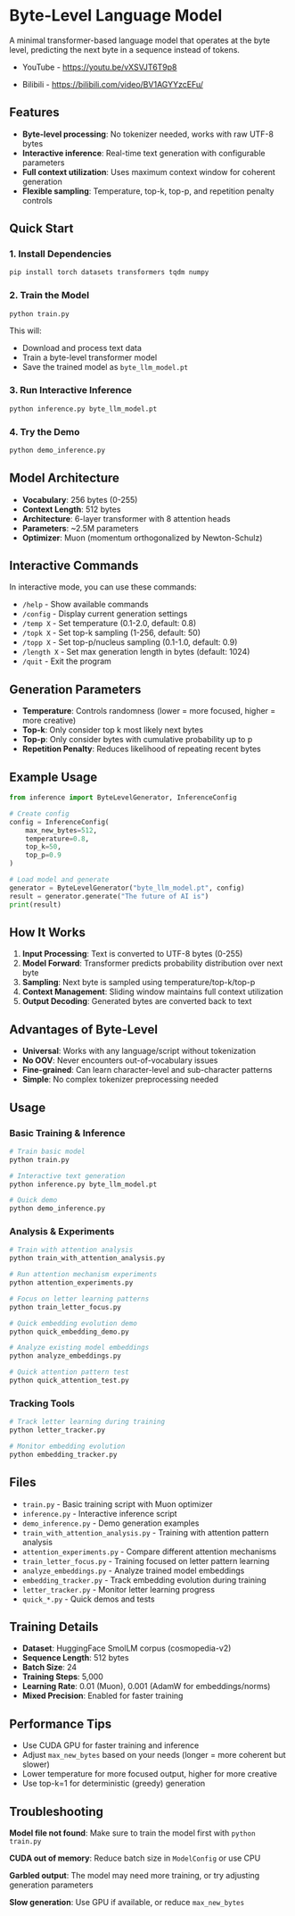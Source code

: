 # Byte-Level Language Model

A minimal transformer-based language model that operates at the byte level, predicting the next byte in a sequence instead of tokens.

- YouTube - https://youtu.be/vXSVJT6T9p8

- Bilibili - https://bilibili.com/video/BV1AGYYzcEFu/

## Features

- **Byte-level processing**: No tokenizer needed, works with raw UTF-8 bytes
- **Interactive inference**: Real-time text generation with configurable parameters
- **Full context utilization**: Uses maximum context window for coherent generation
- **Flexible sampling**: Temperature, top-k, top-p, and repetition penalty controls

## Quick Start

### 1. Install Dependencies

```bash
pip install torch datasets transformers tqdm numpy
```

### 2. Train the Model

```bash
python train.py
```

This will:
- Download and process text data
- Train a byte-level transformer model
- Save the trained model as `byte_llm_model.pt`

### 3. Run Interactive Inference

```bash
python inference.py byte_llm_model.pt
```

### 4. Try the Demo

```bash
python demo_inference.py
```

## Model Architecture

- **Vocabulary**: 256 bytes (0-255)
- **Context Length**: 512 bytes
- **Architecture**: 6-layer transformer with 8 attention heads
- **Parameters**: ~2.5M parameters
- **Optimizer**: Muon (momentum orthogonalized by Newton-Schulz)

## Interactive Commands

In interactive mode, you can use these commands:

- `/help` - Show available commands
- `/config` - Display current generation settings
- `/temp X` - Set temperature (0.1-2.0, default: 0.8)
- `/topk X` - Set top-k sampling (1-256, default: 50)
- `/topp X` - Set top-p/nucleus sampling (0.1-1.0, default: 0.9)
- `/length X` - Set max generation length in bytes (default: 1024)
- `/quit` - Exit the program

## Generation Parameters

- **Temperature**: Controls randomness (lower = more focused, higher = more creative)
- **Top-k**: Only consider top k most likely next bytes
- **Top-p**: Only consider bytes with cumulative probability up to p
- **Repetition Penalty**: Reduces likelihood of repeating recent bytes

## Example Usage

```python
from inference import ByteLevelGenerator, InferenceConfig

# Create config
config = InferenceConfig(
    max_new_bytes=512,
    temperature=0.8,
    top_k=50,
    top_p=0.9
)

# Load model and generate
generator = ByteLevelGenerator("byte_llm_model.pt", config)
result = generator.generate("The future of AI is")
print(result)
```

## How It Works

1. **Input Processing**: Text is converted to UTF-8 bytes (0-255)
2. **Model Forward**: Transformer predicts probability distribution over next byte
3. **Sampling**: Next byte is sampled using temperature/top-k/top-p
4. **Context Management**: Sliding window maintains full context utilization
5. **Output Decoding**: Generated bytes are converted back to text

## Advantages of Byte-Level

- **Universal**: Works with any language/script without tokenization
- **No OOV**: Never encounters out-of-vocabulary issues
- **Fine-grained**: Can learn character-level and sub-character patterns
- **Simple**: No complex tokenizer preprocessing needed

## Usage

### Basic Training & Inference
```bash
# Train basic model
python train.py

# Interactive text generation
python inference.py byte_llm_model.pt

# Quick demo
python demo_inference.py
```

### Analysis & Experiments
```bash
# Train with attention analysis
python train_with_attention_analysis.py

# Run attention mechanism experiments
python attention_experiments.py

# Focus on letter learning patterns
python train_letter_focus.py

# Quick embedding evolution demo
python quick_embedding_demo.py

# Analyze existing model embeddings
python analyze_embeddings.py

# Quick attention pattern test
python quick_attention_test.py
```

### Tracking Tools
```bash
# Track letter learning during training
python letter_tracker.py

# Monitor embedding evolution
python embedding_tracker.py
```

## Files

- `train.py` - Basic training script with Muon optimizer
- `inference.py` - Interactive inference script
- `demo_inference.py` - Demo generation examples
- `train_with_attention_analysis.py` - Training with attention pattern analysis
- `attention_experiments.py` - Compare different attention mechanisms
- `train_letter_focus.py` - Training focused on letter pattern learning
- `analyze_embeddings.py` - Analyze trained model embeddings
- `embedding_tracker.py` - Track embedding evolution during training
- `letter_tracker.py` - Monitor letter learning progress
- `quick_*.py` - Quick demos and tests

## Training Details

- **Dataset**: HuggingFace SmolLM corpus (cosmopedia-v2)
- **Sequence Length**: 512 bytes
- **Batch Size**: 24
- **Training Steps**: 5,000
- **Learning Rate**: 0.01 (Muon), 0.001 (AdamW for embeddings/norms)
- **Mixed Precision**: Enabled for faster training

## Performance Tips

- Use CUDA GPU for faster training and inference
- Adjust `max_new_bytes` based on your needs (longer = more coherent but slower)
- Lower temperature for more focused output, higher for more creative
- Use top-k=1 for deterministic (greedy) generation

## Troubleshooting

**Model file not found**: Make sure to train the model first with `python train.py`

**CUDA out of memory**: Reduce batch size in `ModelConfig` or use CPU

**Garbled output**: The model may need more training, or try adjusting generation parameters

**Slow generation**: Use GPU if available, or reduce `max_new_bytes`